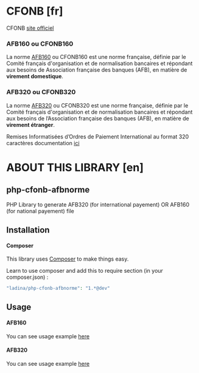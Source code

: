 # CFONB [fr]
CFONB [site officiel](https://www.cfonb.org/)

### AFB160 ou CFONB160
La norme [AFB160](https://fr.wikipedia.org/wiki/AFB160) ou CFONB160 est une norme française, définie par le Comité français d'organisation et de normalisation bancaires et répondant aux besoins de Association française des banques (AFB), en matière de **virement domestique**.

### AFB320 ou CFONB320
La norme [AFB320](https://fr.wikipedia.org/wiki/AFB320) ou CFONB320 est une norme française, définie par le Comité français d'organisation et de normalisation bancaires et répondant aux besoins de l’Association française des banques (AFB), en matière de **virement étranger**.

Remises Informatisées d’Ordres de Paiement International au format 320 caractères 
 documentation [ici](https://www.cfonb.org/fichiers/20171002171114_Brochure_Rem_inf_ordres_paiement_international_320C_V4.pdf)

# ABOUT THIS LIBRARY [en]
## php-cfonb-afbnorme

PHP Library to generate AFB320 (for international payement) OR AFB160 (for national payement) file

## Installation

#### Composer

This library uses [Composer](https://getcomposer.org/) to make things easy.

Learn to use composer and add this to require section (in your composer.json) :

```php
"ladina/php-cfonb-afbnorme": "1.*@dev"
```

## Usage

#### AFB160
You can see usage example [here](https://github.com/ladinasedera/php-cfonb-afbnorme/blob/main/generate-afb160.php)
#### AFB320
You can see usage example [here](https://github.com/ladinasedera/php-cfonb-afbnorme/blob/main/generate-afb320.php)


